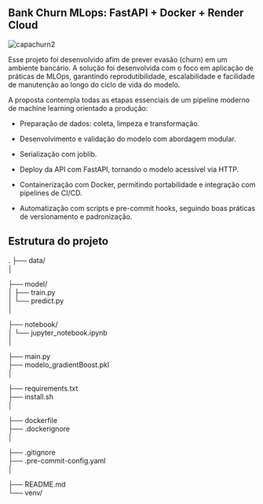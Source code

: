 ## **Bank Churn MLops: FastAPI + Docker + Render Cloud**
![capachurn2](https://github.com/user-attachments/assets/64f585e9-246f-4147-8c13-59853454e316)

Esse projeto foi desenvolvido afim de prever evasão (churn) em um ambiente bancário. A solução foi desenvolvida com o foco em aplicação de práticas de MLOps, garantindo reprodutibilidade, escalabilidade e facilidade de manutenção ao longo do ciclo de vida do modelo.

A proposta contempla todas as etapas essenciais de um pipeline moderno de machine learning orientado a produção:

- Preparação de dados: coleta, limpeza e transformação.

- Desenvolvimento e validação do modelo com abordagem modular.

- Serialização com joblib. 

- Deploy da API com FastAPI, tornando o modelo acessível via HTTP.

- Containerização com Docker, permitindo portabilidade e integração com pipelines de CI/CD.

- Automatização com scripts e pre-commit hooks, seguindo boas práticas de versionamento e padronização.

## Estrutura do projeto 

.
├── data/                            
│

├── model/                          
│   ├── train.py                    
│   └── predict.py                  
│

├── notebook/                        
│   └── jupyter_notebook.ipynb      
│

├── main.py                         
├── modelo_gradientBoost.pkl         
│

├── requirements.txt                 
├── install.sh                      
│

├── dockerfile                       
├── .dockerignore                    
│

├── .gitignore                      
├── .pre-commit-config.yaml          
│

├── README.md                        
└── venv/                            
                    
                   

